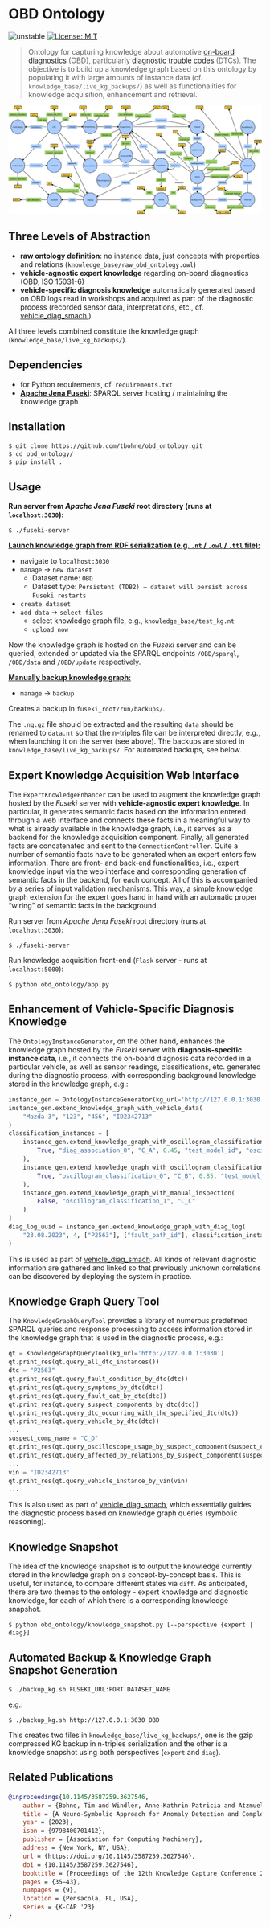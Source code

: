 # OBD Ontology

![unstable](https://img.shields.io/badge/stability-unstable-orange)
[![License: MIT](https://img.shields.io/badge/License-MIT-yellow.svg)](https://opensource.org/licenses/MIT)

> Ontology for capturing knowledge about automotive [on-board diagnostics](https://en.wikipedia.org/wiki/On-board_diagnostics) (OBD), particularly [diagnostic trouble codes](https://en.wikipedia.org/wiki/OBD-II_PIDs) (DTCs). The objective is to build up a knowledge graph based on this ontology by populating it with large amounts of instance data (cf. `knowledge_base/live_kg_backups/`) as well as functionalities for knowledge acquisition, enhancement and retrieval.

![](img/obd_ontology_v17.svg)

## Three Levels of Abstraction

- **raw ontology definition**: no instance data, just concepts with properties and relations (`knowledge_base/raw_obd_ontology.owl`)
- **vehicle-agnostic expert knowledge** regarding on-board diagnostics (OBD, [ISO 15031-6](https://www.iso.org/standard/66369.html))
- **vehicle-specific diagnosis knowledge** automatically generated based on OBD logs read in workshops and acquired as part of the diagnostic process (recorded sensor data, interpretations, etc., cf. [vehicle_diag_smach ](https://github.com/tbohne/vehicle_diag_smach))

All three levels combined constitute the knowledge graph (`knowledge_base/live_kg_backups/`).

## Dependencies

- for Python requirements, cf. `requirements.txt`
- [**Apache Jena Fuseki**](https://jena.apache.org/documentation/fuseki2/): SPARQL server hosting / maintaining the knowledge graph

## Installation
```
$ git clone https://github.com/tbohne/obd_ontology.git
$ cd obd_ontology/
$ pip install .
```

## Usage

**Run server from *Apache Jena Fuseki* root directory (runs at `localhost:3030`):**
```
$ ./fuseki-server
```

**<u>Launch knowledge graph from RDF serialization (e.g. `.nt` / `.owl` / `.ttl` file):</u>**
- navigate to `localhost:3030`
- `manage` -> `new dataset`
    - Dataset name: `OBD`
    - Dataset type: `Persistent (TDB2) – dataset will persist across Fuseki restarts`
- `create dataset`
- `add data` -> `select files`
    - select knowledge graph file, e.g., `knowledge_base/test_kg.nt`
    - `upload now`

Now the knowledge graph is hosted on the *Fuseki* server and can be queried, extended or updated via the SPARQL endpoints `/OBD/sparql`, `/OBD/data` and `/OBD/update` respectively.

**<u>Manually backup knowledge graph:</u>**
- `manage` -> `backup`

Creates a backup in `fuseki_root/run/backups/`.

The `.nq.gz` file should be extracted and the resulting `data` should be renamed to `data.nt` so that the n-triples file can be interpreted directly, e.g., when launching it on the server (see above). The backups are stored in `knowledge_base/live_kg_backups/`. For automated backups, see below.

## Expert Knowledge Acquisition Web Interface

The `ExpertKnowledgeEnhancer` can be used to augment the knowledge graph hosted by the *Fuseki* server with **vehicle-agnostic expert knowledge**. In particular, it generates semantic facts based on the information entered through a web interface and connects these facts in a meaningful way to what is already available in the knowledge graph, i.e., it serves as a backend for the knowledge acquisition component. Finally, all generated facts are concatenated and sent to the `ConnectionController`. Quite a number of semantic facts have to be generated when an expert enters few information. There are front- and back-end functionalities, i.e., expert knowledge input via the web interface and corresponding generation of semantic facts in the backend, for each concept. All of this is accompanied by a series of input validation mechanisms. This way, a simple knowledge graph extension for the expert goes hand in hand with an automatic proper “wiring” of semantic facts in the background.

Run server from *Apache Jena Fuseki* root directory (runs at `localhost:3030`):
```
$ ./fuseki-server
```
Run knowledge acquisition front-end (`Flask` server - runs at `localhost:5000`):
```
$ python obd_ontology/app.py
```

## Enhancement of Vehicle-Specific Diagnosis Knowledge

The `OntologyInstanceGenerator`, on the other hand, enhances the knowledge graph hosted by the *Fuseki* server with **diagnosis-specific instance data**, i.e., it connects the on-board diagnosis data recorded in a particular vehicle, as well as sensor readings, classifications, etc. generated during the diagnostic process, with corresponding background knowledge stored in the knowledge graph, e.g.:
```python
instance_gen = OntologyInstanceGenerator(kg_url='http://127.0.0.1:3030')
instance_gen.extend_knowledge_graph_with_vehicle_data(
    "Mazda 3", "123", "456", "ID2342713"
)
classification_instances = [
    instance_gen.extend_knowledge_graph_with_oscillogram_classification(
        True, "diag_association_0", "C_A", 0.45, "test_model_id", "osci_id", "heatmap_id"
    ),
    instance_gen.extend_knowledge_graph_with_oscillogram_classification(
        True, "oscillogram_classification_0", "C_B", 0.85, "test_model_id", "osci_id", "heatmap_id"
    ),
    instance_gen.extend_knowledge_graph_with_manual_inspection(
        False, "oscillogram_classification_1", "C_C"
    )
]
diag_log_uuid = instance_gen.extend_knowledge_graph_with_diag_log(
    "23.08.2023", 4, ["P2563"], ["fault_path_id"], classification_instances, "vehicle_ID2342713"
)
```
This is used as part of [vehicle_diag_smach](https://github.com/tbohne/vehicle_diag_smach). All kinds of relevant diagnostic information are gathered and linked so that previously unknown correlations can be discovered by deploying the system in practice.

## Knowledge Graph Query Tool

The `KnowledgeGraphQueryTool` provides a library of numerous predefined SPARQL queries and response processing to access information stored in the knowledge graph that is used in the diagnostic process, e.g.:
```python
qt = KnowledgeGraphQueryTool(kg_url='http://127.0.0.1:3030')
qt.print_res(qt.query_all_dtc_instances())
dtc = "P2563"
qt.print_res(qt.query_fault_condition_by_dtc(dtc))
qt.print_res(qt.query_symptoms_by_dtc(dtc))
qt.print_res(qt.query_fault_cat_by_dtc(dtc))
qt.print_res(qt.query_suspect_components_by_dtc(dtc))
qt.print_res(qt.query_dtc_occurring_with_the_specified_dtc(dtc))
qt.print_res(qt.query_vehicle_by_dtc(dtc))
...
suspect_comp_name = "C_D"
qt.print_res(qt.query_oscilloscope_usage_by_suspect_component(suspect_comp_name))
qt.print_res(qt.query_affected_by_relations_by_suspect_component(suspect_comp_name))
...
vin = "ID2342713"
qt.print_res(qt.query_vehicle_instance_by_vin(vin)
...
```
This is also used as part of [vehicle_diag_smach](https://github.com/tbohne/vehicle_diag_smach), which essentially guides the diagnostic process based on knowledge graph queries (symbolic reasoning).

## Knowledge Snapshot

The idea of the knowledge snapshot is to output the knowledge currently stored in the knowledge graph on a concept-by-concept basis. This is useful, for instance, to compare different states via `diff`. As anticipated, there are two themes to the ontology - expert knowledge and diagnostic knowledge, for each of which there is a corresponding knowledge snapshot.
```
$ python obd_ontology/knowledge_snapshot.py [--perspective {expert | diag}]
```

## Automated Backup & Knowledge Graph Snapshot Generation

```
$ ./backup_kg.sh FUSEKI_URL:PORT DATASET_NAME
```
e.g.:
```
$ ./backup_kg.sh http://127.0.0.1:3030 OBD
```
This creates two files in `knowledge_base/live_kg_backups/`, one is the gzip compressed KG backup in n-triples serialization and the other is a knowledge snapshot using both perspectives (`expert` and `diag`).

## Related Publications

```bibtex
@inproceedings{10.1145/3587259.3627546,
    author = {Bohne, Tim and Windler, Anne-Kathrin Patricia and Atzmueller, Martin},
    title = {A Neuro-Symbolic Approach for Anomaly Detection and Complex Fault Diagnosis Exemplified in the Automotive Domain},
    year = {2023},
    isbn = {9798400701412},
    publisher = {Association for Computing Machinery},
    address = {New York, NY, USA},
    url = {https://doi.org/10.1145/3587259.3627546},
    doi = {10.1145/3587259.3627546},
    booktitle = {Proceedings of the 12th Knowledge Capture Conference 2023},
    pages = {35–43},
    numpages = {9},
    location = {Pensacola, FL, USA},
    series = {K-CAP '23}
}
```
